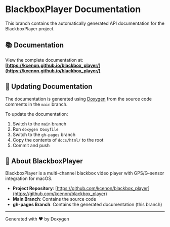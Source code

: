 # BlackboxPlayer Documentation

This branch contains the automatically generated API documentation for the BlackboxPlayer project.

## 📚 Documentation

View the complete documentation at: **[https://kcenon.github.io/blackbox_player/](https://kcenon.github.io/blackbox_player/)**

## 🔄 Updating Documentation

The documentation is generated using [Doxygen](https://www.doxygen.nl/) from the source code comments in the `main` branch.

To update the documentation:

1. Switch to the `main` branch
2. Run `doxygen Doxyfile`
3. Switch to the `gh-pages` branch
4. Copy the contents of `docs/html/` to the root
5. Commit and push

## 📖 About BlackboxPlayer

BlackboxPlayer is a multi-channel blackbox video player with GPS/G-sensor integration for macOS.

- **Project Repository**: [https://github.com/kcenon/blackbox_player](https://github.com/kcenon/blackbox_player)
- **Main Branch**: Contains the source code
- **gh-pages Branch**: Contains the generated documentation (this branch)

---

Generated with ❤️ by Doxygen
